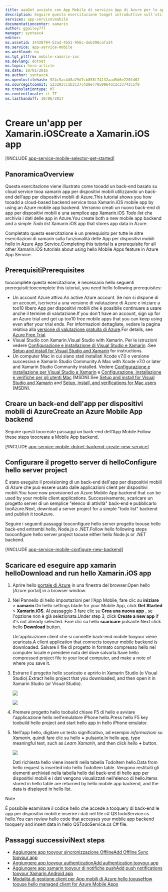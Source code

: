 ```yaml
---
title: aaaGet avviato con App Mobile di servizio App di Azure per le app xamarin | Documenti Microsoft
description: Seguire questa esercitazione tooget introduttive sull'utilizzo di App per dispositivi mobili per lo sviluppo di xamarin. IOS.
services: app-service\mobile
documentationcenter: xamarin
author: ggailey777
manager: syntaxc4
editor: 
ms.assetid: 14428794-52ad-4b51-956c-deb296cafa34
ms.service: app-service-mobile
ms.workload: na
ms.tgt_pltfrm: mobile-xamarin-ios
ms.devlang: dotnet
ms.topic: hero-article
ms.date: 10/01/2016
ms.author: syntaxc4
ms.openlocfilehash: 524c5ac4d8a29d7cb858f74132aad5d6e2201d02
ms.sourcegitcommit: 523283cc1b3c37c428e77850964dc1c33742c5f0
ms.translationtype: MT
ms.contentlocale: it-IT
ms.lasthandoff: 10/06/2017
---
```

# <a name="create-a-xamarinios-app"></a><span data-ttu-id="cc30d-103">Creare un'app per Xamarin.iOS</span><span class="sxs-lookup"><span data-stu-id="cc30d-103">Create a Xamarin.iOS app</span></span>
[!INCLUDE [app-service-mobile-selector-get-started](../../includes/app-service-mobile-selector-get-started.md)]

## <a name="overview"></a><span data-ttu-id="cc30d-104">Panoramica</span><span class="sxs-lookup"><span data-stu-id="cc30d-104">Overview</span></span>
<span data-ttu-id="cc30d-105">Questa esercitazione viene illustrato come tooadd un back-end basato su cloud service tooa xamarin app per dispositivi mobili utilizzando un back-end dell'app per dispositivi mobili di Azure.</span><span class="sxs-lookup"><span data-stu-id="cc30d-105">This tutorial shows you how tooadd a cloud-based backend service tooa Xamarin.iOS mobile app by using an Azure mobile app backend.</span></span>  <span data-ttu-id="cc30d-106">Verranno creati un nuovo back-end di app per dispositivi mobili e una semplice app Xamarin.iOS *Todo list* che archivia i dati delle app in Azure.</span><span class="sxs-lookup"><span data-stu-id="cc30d-106">You create both a new mobile app backend and a simple *Todo list* Xamarin.iOS app that stores app data in Azure.</span></span>

<span data-ttu-id="cc30d-107">Completato questa esercitazione è un prerequisito per tutte le altre esercitazioni di xamarin sulla funzionalità delle App per dispositivi mobili hello in Azure App Service.</span><span class="sxs-lookup"><span data-stu-id="cc30d-107">Completing this tutorial is a prerequisite for all other Xamarin.iOS tutorials about using hello Mobile Apps feature in Azure App Service.</span></span>

## <a name="prerequisites"></a><span data-ttu-id="cc30d-108">Prerequisiti</span><span class="sxs-lookup"><span data-stu-id="cc30d-108">Prerequisites</span></span>
<span data-ttu-id="cc30d-109">toocomplete questa esercitazione, è necessario hello seguenti prerequisiti:</span><span class="sxs-lookup"><span data-stu-id="cc30d-109">toocomplete this tutorial, you need hello following prerequisites:</span></span>

* <span data-ttu-id="cc30d-110">Un account Azure attivo.</span><span class="sxs-lookup"><span data-stu-id="cc30d-110">An active Azure account.</span></span> <span data-ttu-id="cc30d-111">Se non si dispone di un account, iscriversi a una versione di valutazione di Azure e iniziare a too10 libero App per dispositivi mobili che è possibile continuare a usare anche il termine di valutazione.</span><span class="sxs-lookup"><span data-stu-id="cc30d-111">If you don't have an account, sign up for an Azure trial and get up too10 free mobile apps that you can keep using even after your trial ends.</span></span> <span data-ttu-id="cc30d-112">Per informazioni dettagliate, vedere la pagina relativa alla [versione di valutazione gratuita di Azure](https://azure.microsoft.com/pricing/free-trial/).</span><span class="sxs-lookup"><span data-stu-id="cc30d-112">For details, see [Azure Free Trial](https://azure.microsoft.com/pricing/free-trial/).</span></span>
* <span data-ttu-id="cc30d-113">Visual Studio con Xamarin.</span><span class="sxs-lookup"><span data-stu-id="cc30d-113">Visual Studio with Xamarin.</span></span> <span data-ttu-id="cc30d-114">Per le istruzioni vedere [Configurazione e installazione di Visual Studio e Xamarin](https://msdn.microsoft.com/library/mt613162.aspx) .</span><span class="sxs-lookup"><span data-stu-id="cc30d-114">See [Setup and install for Visual Studio and Xamarin](https://msdn.microsoft.com/library/mt613162.aspx) for instructions.</span></span>
* <span data-ttu-id="cc30d-115">Un computer Mac in cui siano stati installati Xcode v7.0 o versione successiva e Xamarin Studio Community.</span><span class="sxs-lookup"><span data-stu-id="cc30d-115">A Mac with Xcode v7.0 or later and Xamarin Studio Community installed.</span></span> <span data-ttu-id="cc30d-116">Vedere [Configurazione e installazione per Visual Studio e Xamarin](https://msdn.microsoft.com/library/mt613162.aspx) e [Configurazione, installazione e verifiche per gli utenti Mac](https://msdn.microsoft.com/library/mt488770.aspx) (MSDN).</span><span class="sxs-lookup"><span data-stu-id="cc30d-116">See [Setup and install for Visual Studio and Xamarin](https://msdn.microsoft.com/library/mt613162.aspx) and [Setup, install, and verifications for Mac users](https://msdn.microsoft.com/library/mt488770.aspx) (MSDN).</span></span>

## <a name="create-an-azure-mobile-app-backend"></a><span data-ttu-id="cc30d-117">Creare un back-end dell'app per dispositivi mobili di Azure</span><span class="sxs-lookup"><span data-stu-id="cc30d-117">Create an Azure Mobile App backend</span></span>
<span data-ttu-id="cc30d-118">Seguire questi toocreate passaggi un back-end dell'App Mobile.</span><span class="sxs-lookup"><span data-stu-id="cc30d-118">Follow these steps toocreate a Mobile App backend.</span></span>

[!INCLUDE [app-service-mobile-dotnet-backend-create-new-service](../../includes/app-service-mobile-dotnet-backend-create-new-service.md)]

## <a name="configure-hello-server-project"></a><span data-ttu-id="cc30d-119">Configurare il progetto server di hello</span><span class="sxs-lookup"><span data-stu-id="cc30d-119">Configure hello server project</span></span>
<span data-ttu-id="cc30d-120">È stato eseguito il provisioning di un back-end dell'app per dispositivi mobili di Azure che può essere usato dalle applicazioni client per dispositivi mobili.</span><span class="sxs-lookup"><span data-stu-id="cc30d-120">You have now provisioned an Azure Mobile App backend that can be used by your mobile client applications.</span></span> <span data-ttu-id="cc30d-121">Successivamente, scaricare un progetto server di un semplice "elenco di attività" back-end e pubblicarlo tooAzure.</span><span class="sxs-lookup"><span data-stu-id="cc30d-121">Next, download a server project for a simple "todo list" backend and publish it tooAzure.</span></span>

<span data-ttu-id="cc30d-122">Seguire i seguenti passaggi tooconfigure hello server progetto toouse hello back-end entrambi hello, Node.js o .NET.</span><span class="sxs-lookup"><span data-stu-id="cc30d-122">Follow hello following steps tooconfigure hello server project toouse either hello Node.js or .NET backend.</span></span>

[!INCLUDE [app-service-mobile-configure-new-backend](../../includes/app-service-mobile-configure-new-backend.md)]

## <a name="download-and-run-hello-xamarinios-app"></a><span data-ttu-id="cc30d-123">Scaricare ed eseguire app xamarin hello</span><span class="sxs-lookup"><span data-stu-id="cc30d-123">Download and run hello Xamarin.iOS app</span></span>
1. <span data-ttu-id="cc30d-124">Aprire hello [portale di Azure] in una finestra del browser.</span><span class="sxs-lookup"><span data-stu-id="cc30d-124">Open hello [Azure portal] in a browser window.</span></span>
2. <span data-ttu-id="cc30d-125">Nel Pannello di hello impostazioni per l'App Mobile, fare clic su **iniziare** > **xamarin**.</span><span class="sxs-lookup"><span data-stu-id="cc30d-125">On hello settings blade for your Mobile App, click **Get Started** > **Xamarin.iOS**.</span></span> <span data-ttu-id="cc30d-126">Al passaggio 3 fare clic su **Crea una nuova app** , se l'opzione non è già selezionata.</span><span class="sxs-lookup"><span data-stu-id="cc30d-126">Under step 3, click **Create a new app** if it's not already selected.</span></span>  <span data-ttu-id="cc30d-127">Fare clic su hello **scaricare** pulsante.</span><span class="sxs-lookup"><span data-stu-id="cc30d-127">Next click hello **Download** button.</span></span>

      <span data-ttu-id="cc30d-128">Un'applicazione client che si connette back-end mobile tooyour viene scaricata.</span><span class="sxs-lookup"><span data-stu-id="cc30d-128">A client application that connects tooyour mobile backend is downloaded.</span></span> <span data-ttu-id="cc30d-129">Salvare il file di progetto in formato compresso hello nel computer locale e prendere nota del dove salvarla.</span><span class="sxs-lookup"><span data-stu-id="cc30d-129">Save hello compressed project file to your local computer, and make a note of where you save it.</span></span>
3. <span data-ttu-id="cc30d-130">Estrarre il progetto hello scaricato e aprirlo in Xamarin Studio (o Visual Studio).</span><span class="sxs-lookup"><span data-stu-id="cc30d-130">Extract hello project that you downloaded, and then open it in Xamarin Studio (or Visual Studio).</span></span>

    ![][9]

    ![][8]
4. <span data-ttu-id="cc30d-131">Premere progetto hello toobuild chiave F5 di hello e avviare l'applicazione hello nell'emulatore iPhone hello.</span><span class="sxs-lookup"><span data-stu-id="cc30d-131">Press hello F5 key toobuild hello project and start hello app in hello iPhone emulator.</span></span>
5. <span data-ttu-id="cc30d-132">Nell'app hello, digitare un testo significativo, ad esempio *informazioni su Xamarin*, quindi fare clic su hello  **+**  pulsante.</span><span class="sxs-lookup"><span data-stu-id="cc30d-132">In hello app, type meaningful text, such as *Learn Xamarin*, and then click hello **+** button.</span></span>

    ![][10]

    <span data-ttu-id="cc30d-133">Dati richiesta hello viene inseriti nella tabella TodoItem hello.</span><span class="sxs-lookup"><span data-stu-id="cc30d-133">Data from hello request is inserted into hello TodoItem table.</span></span> <span data-ttu-id="cc30d-134">Vengono restituiti gli elementi archiviati nella tabella hello dal back-end di hello app per dispositivi mobili e i dati vengono visualizzati nell'elenco di hello.</span><span class="sxs-lookup"><span data-stu-id="cc30d-134">Items stored in hello table are returned by hello mobile app backend, and the data is displayed in hello list.</span></span>

> [!NOTE]
> <span data-ttu-id="cc30d-135">È possibile esaminare il codice hello che accede a tooquery di back-end le app per dispositivi mobili e inserire i dati nel file c# QSTodoService.cs hello.</span><span class="sxs-lookup"><span data-stu-id="cc30d-135">You can review hello code that accesses your mobile app backend tooquery and insert data in hello QSTodoService.cs C# file.</span></span>
>
>

## <a name="next-steps"></a><span data-ttu-id="cc30d-136">Passaggi successivi</span><span class="sxs-lookup"><span data-stu-id="cc30d-136">Next steps</span></span>
* [<span data-ttu-id="cc30d-137">Aggiungere app tooyour sincronizzazione Offline</span><span class="sxs-lookup"><span data-stu-id="cc30d-137">Add Offline Sync tooyour app</span></span>](app-service-mobile-xamarin-ios-get-started-offline-data.md)
* [<span data-ttu-id="cc30d-138">Aggiungere app tooyour authentication</span><span class="sxs-lookup"><span data-stu-id="cc30d-138">Add authentication tooyour app </span></span>](app-service-mobile-xamarin-ios-get-started-users.md)
* [<span data-ttu-id="cc30d-139">Aggiungere app xamarin tooyour di notifiche push</span><span class="sxs-lookup"><span data-stu-id="cc30d-139">Add push notifications tooyour Xamarin.Android app</span></span>](app-service-mobile-xamarin-ios-get-started-push.md)
* [<span data-ttu-id="cc30d-140">Modalità di gestione client per App mobili di Azure hello toouse</span><span class="sxs-lookup"><span data-stu-id="cc30d-140">How toouse hello managed client for Azure Mobile Apps</span></span>](app-service-mobile-dotnet-how-to-use-client-library.md)

<!-- Anchors. -->
[Getting started with mobile app backends]:#getting-started
[Create a new mobile app backend]:#create-new-service
[Next Steps]:#next-steps

<!-- Images. -->
[6]: ./media/app-service-mobile-xamarin-ios-get-started/xamarin-ios-quickstart.png
[8]: ./media/app-service-mobile-xamarin-ios-get-started/mobile-xamarin-project-ios-vs.png
[9]: ./media/app-service-mobile-xamarin-ios-get-started/mobile-xamarin-project-ios-xs.png
[10]: ./media/app-service-mobile-xamarin-ios-get-started/mobile-quickstart-startup-ios.png

<!-- URLs. -->
[portale di Azure]: https://portal.azure.com/

